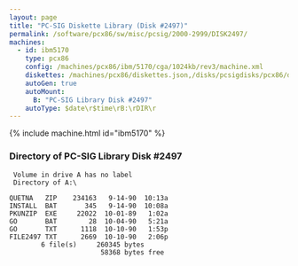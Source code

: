 ```yaml
---
layout: page
title: "PC-SIG Diskette Library (Disk #2497)"
permalink: /software/pcx86/sw/misc/pcsig/2000-2999/DISK2497/
machines:
  - id: ibm5170
    type: pcx86
    config: /machines/pcx86/ibm/5170/cga/1024kb/rev3/machine.xml
    diskettes: /machines/pcx86/diskettes.json,/disks/pcsigdisks/pcx86/diskettes.json
    autoGen: true
    autoMount:
      B: "PC-SIG Library Disk #2497"
    autoType: $date\r$time\rB:\rDIR\r
---
```


{% include machine.html id="ibm5170" %}

### Directory of PC-SIG Library Disk #2497

     Volume in drive A has no label
     Directory of A:\

    QUETNA   ZIP    234163   9-14-90  10:13a
    INSTALL  BAT       345   9-14-90  10:08a
    PKUNZIP  EXE     22022  10-01-89   1:02a
    GO       BAT        28  10-04-90   5:21a
    GO       TXT      1118  10-10-90   1:53p
    FILE2497 TXT      2669  10-10-90   2:06p
            6 file(s)     260345 bytes
                           58368 bytes free
